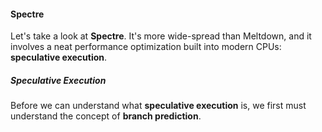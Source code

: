 #### Spectre

Let's take a look at **Spectre**. It's more wide-spread than Meltdown, and it
involves a neat performance optimization built into modern CPUs: **speculative
execution**.

##### Speculative Execution

Before we can understand what **speculative execution** is, we first must
understand the concept of **branch prediction**.

